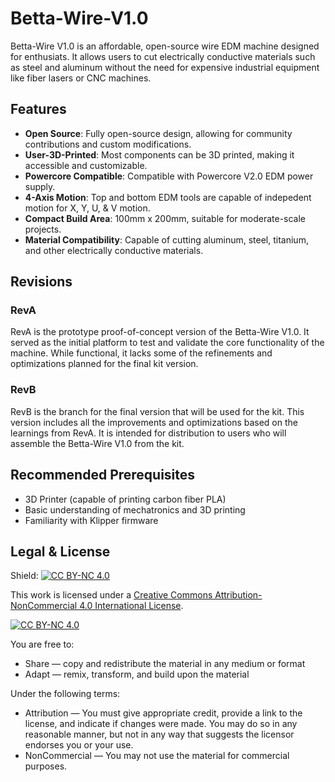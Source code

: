 # Betta-Wire-V1.0
Betta-Wire V1.0 is an affordable, open-source wire EDM machine designed for enthusiats. It allows users to cut electrically conductive materials such as steel and aluminum without the need for expensive industrial equipment like fiber lasers or CNC machines.

## Features 

- **Open Source**: Fully open-source design, allowing for community contributions and custom modifications.
- **User-3D-Printed**: Most components can be 3D printed, making it accessible and customizable.
- **Powercore Compatible**: Compatible with Powercore V2.0 EDM power supply.
- **4-Axis Motion**: Top and bottom EDM tools are capable of indepedent motion for X, Y, U, & V motion. 
- **Compact Build Area**: 100mm x 200mm, suitable for moderate-scale projects.
- **Material Compatibility**: Capable of cutting aluminum, steel, titanium, and other electrically conductive materials.

## Revisions 

### RevA

RevA is the prototype proof-of-concept version of the Betta-Wire V1.0. It served as the initial platform to test and validate the core functionality of the machine. While functional, it lacks some of the refinements and optimizations planned for the final kit version.

### RevB

RevB is the branch for the final version that will be used for the kit. This version includes all the improvements and optimizations based on the learnings from RevA. It is intended for distribution to users who will assemble the Betta-Wire V1.0 from the kit.

## Recommended Prerequisites

- 3D Printer (capable of printing carbon fiber PLA)
- Basic understanding of mechatronics and 3D printing
- Familiarity with Klipper firmware
 
 ## Legal & License

Shield: [![CC BY-NC 4.0][cc-by-nc-shield]][cc-by-nc]

This work is licensed under a
[Creative Commons Attribution-NonCommercial 4.0 International License][cc-by-nc].

[![CC BY-NC 4.0][cc-by-nc-image]][cc-by-nc]

[cc-by-nc]: https://creativecommons.org/licenses/by-nc/4.0/
[cc-by-nc-image]: https://licensebuttons.net/l/by-nc/4.0/88x31.png
[cc-by-nc-shield]: https://img.shields.io/badge/License-CC%20BY--NC%204.0-lightgrey.svg

You are free to:
- Share — copy and redistribute the material in any medium or format
- Adapt — remix, transform, and build upon the material

Under the following terms:
- Attribution — You must give appropriate credit, provide a link to the license, and indicate if changes were made. You may do so in any reasonable manner, but not in any way that suggests the licensor endorses you or your use.
- NonCommercial — You may not use the material for commercial purposes.
